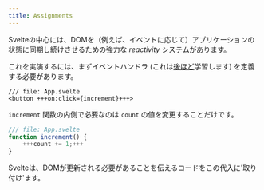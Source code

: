 ```yaml
---
title: Assignments
---
```


Svelteの中心には、DOMを（例えば、イベントに応じて）アプリケーションの状態に同期し続けさせるための強力な *reactivity* システムがあります。

これを実演するには、まずイベントハンドラ (これは[後ほど](/tutorial/dom-events)学習します) を定義する必要があります。

```svelte
/// file: App.svelte
<button +++on:click={increment}+++>
```

`increment` 関数の内側で必要なのは `count` の値を変更することだけです。

```js
/// file: App.svelte
function increment() {
	+++count += 1;+++
}
```

Svelteは、DOMが更新される必要があることを伝えるコードをこの代入に'取り付け'ます。
